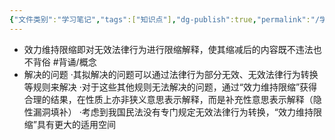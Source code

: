 ```yaml
---
{"文件类别":"学习笔记","tags":["知识点"],"dg-publish":true,"permalink":"/学习笔记/知识点cheese/效力维持限缩/","dgPassFrontmatter":true,"created":"2024-07-16T16:46:29.672+08:00","updated":"2024-09-11T12:32:29.925+08:00"}
---
```


- 效力维持限缩即对无效法律行为进行限缩解释，使其缩减后的内容既不违法也不背俗 #背诵/概念 
- 解决的问题
·其拟解决的问题可以通过法律行为部分无效、无效法律行为转换等规则来解决
·对于这些其他规则无法解决的问题，通过“效力维持限缩”获得合理的结果，在性质上亦非狭义意思表示解释，而是补充性意思表示解释（隐性漏洞填补）
·考虑到我国民法没有专门规定无效法律行为转换，“效力维持限缩”具有更大的适用空间
